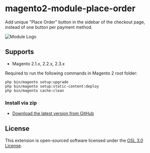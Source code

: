 # magento2-module-place-order
Add unique "Place Order" button in the sidebar of the checkout page, instead of one button per payment method.

![Module Logo](app/code/V4U/InstagramFeed/docs/Checkout.png)

## Supports


- Magento 2.1.x, 2.2.x, 2.3.x

Required to run the following commands in Magento 2 root folder:

```
php bin/magento setup:upgrade
php bin/magento setup:static-content:deploy
php bin/magento cache:clean
```

### Install via zip

* [Download the latest version from GitHub](https://github.com/vrajeshkpatel/magento2-module-place-order.git)


## License

This extension is open-sourced software licensed under the [OSL 3.0 License](https://opensource.org/licenses/osl-3.0).

